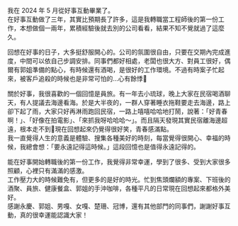 我在 2024 年 5 月從好事互動畢業了。\
在好事互動做了三年，其實比預期長了許多，這是我轉職當工程師後的第一份工作，本想做個一兩年，累積經驗後就去別的公司看看，結果不知不覺就過了這麼久。

回想在好事的日子，大多挺舒服開心的。公司的氛圍很自由，只要在交期內完成進度，中間可以依自己步調安排。同事們都好相處，老闆也很大方、對員工很好，偶爾有郭姐準備的點心，有時候還有酒喝，是很好的工作環境。不過有時案子忙起來，被客戶追殺的時候也是非常可怕的...心有餘悸🥹

關於好事，我很喜歡的一個回憶是員旅。有一年去小琉球，晚上大家在民宿喝酒聊天，有人提議去海邊看海。於是大半夜的，一群人穿著睡衣拖鞋要走去海邊，路上卻下起了雨，大家只好再淋雨跑回民宿，一路上嘻嘻哈哈地打鬧，說著：「好青春啊！」、「好像在拍電影」、「來抓我呀哈哈哈～」。而且隔天發現其實民宿離海邊超遠，根本走不到🤣現在回想起來仍覺得很好笑，青春感滿點。\
我一直覺得人生的意義是體驗、搜集各種美好的時刻，每當覺得很開心、幸福的時候，我總會想：「要永遠記得這時候。」這段回憶也是值得永遠記得的。

能在好事開始轉職後的第一份工作，我覺得非常幸運，學到了很多、受到大家很多照顧，心裡只有滿滿的感激。\
工作壓力大的時候難免有，但更多的是好的時光。忙到焦頭爛額的專案、下班後的酒聚、員旅、健康餐盒、郭姐的手沖咖啡，各種平凡的日常現在回想起來都格外美好。\
感謝永慶、郭姐、男嘎、女嘎、楚珊、冠博，還有其他部門的同事們，謝謝好事互動，真的很幸運能認識大家！
